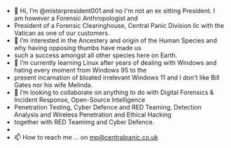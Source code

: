 - 👋 Hi, I’m @misterpresident001 and no I'm not an ex sitting President. I am however a Forensic Anthropologist and
- President of a Forensic Clearinghouse, Central Panic Division llc with the Vatican as one of our customers.
- 👀 I’m interested in the Ancestery and origin of the Human Species and why having opposing thumbs have made us
- such a success amongst all other species here on Earth.
- 🌱 I’m currently learning Linux after years of dealing with Windows and hating every moment from Windows 95 to the
- present incarnation of bloated irrelevant Windows 11 and I don't like Bill Gates nor his wife Melinda.
- 💞️ I’m looking to collaborate on anything to do with Digital Forensics & Incident Response, Open-Source Intelligence
- Penetration Testing, Cyber Defence and RED Teaming, Detection Analysis and Wireless Penetration and Ethical Hacking
- together with RED Teamimg and Cyber Defence.
- 
- 📫 How to reach me ... on mp@centralpanic.co.uk

<!---
misterpresident001/misterpresident001 is a ✨ special ✨ repository because its `README.md` (this file) appears on your GitHub profile.
You can click the Preview link to take a look at your changes.
--->
